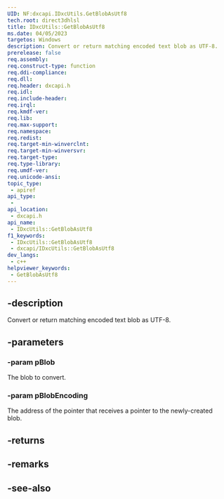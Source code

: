 ```yaml
---
UID: NF:dxcapi.IDxcUtils.GetBlobAsUtf8
tech.root: direct3dhlsl
title: IDxcUtils::GetBlobAsUtf8
ms.date: 04/05/2023
targetos: Windows
description: Convert or return matching encoded text blob as UTF-8.
prerelease: false
req.assembly: 
req.construct-type: function
req.ddi-compliance: 
req.dll: 
req.header: dxcapi.h
req.idl: 
req.include-header: 
req.irql: 
req.kmdf-ver: 
req.lib: 
req.max-support: 
req.namespace: 
req.redist: 
req.target-min-winverclnt: 
req.target-min-winversvr: 
req.target-type: 
req.type-library: 
req.umdf-ver: 
req.unicode-ansi: 
topic_type:
 - apiref
api_type:
 - 
api_location:
 - dxcapi.h
api_name:
 - IDxcUtils::GetBlobAsUtf8
f1_keywords:
 - IDxcUtils::GetBlobAsUtf8
 - dxcapi/IDxcUtils::GetBlobAsUtf8
dev_langs:
 - c++
helpviewer_keywords:
 - GetBlobAsUtf8
---
```


## -description

Convert or return matching encoded text blob as UTF-8.

## -parameters

### -param pBlob

The blob to convert.

### -param pBlobEncoding

The address of the pointer that receives a pointer to the newly-created blob.

## -returns

## -remarks

## -see-also
